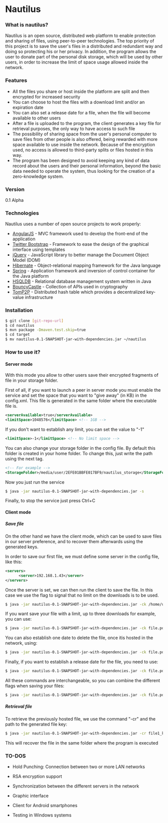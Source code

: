 # Nautilus

### What is nautilus?
Nautilus is an open source, distributed web platform to enable protection and sharing of files, using peer-to-peer technologies. The top priority of this project is to save the user's files in a distributed and redundant way and doing so protecting his or her privacy. In addition, the program allows the user to donate part of the personal disk storage, which will be used by other users, in order to increase the limit of space usage allowed inside the network.

### Features

- All the files you share or host inside the platform are split and then encrypted for increased security
- You can choose to host the files with a download limit and/or an expiration date
- You can also set a release date for a file, when the file will become available to other users
- After a file is uploaded to the program, the client generates a key file for retrieval purposes, the only way to have access to such file
- The possibility of sharing space from the user's personal computer to save files from other people is also offered, being rewarded with more space available to use inside the network. Because of the encryption used, no access is allowed to third-party splits or files hosted in this way.  
- The program has been designed to avoid keeping any kind of data record about the users and their personal information, beyond the basic data needed to operate the system, thus looking for the creation of a zero-knowledge system.

### Version
0.1 Alpha

### Technologies

Nautilus uses a number of open source projects to work properly:

* [AngularJS] - MVC framework used to develop the front-end of the application
* [Twitter Bootstrap] - Framework to ease the design of the graphical interface using templates
* [jQuery] - JavaScript library to better manage the Document Object Model (DOM)
* [Hibernate] - Object-relational mapping framework for the Java language
* [Spring] - Application framework and inversion of control container for the Java platform
* [HSQLDB] - Relational database management system written in Java
* [BouncyCastle] - Collection of APIs used in cryptography
* [TomP2P] - Distributed hash table which provides a decentralized key-value infrastructure

### Installation

```sh
$ git clone [git-repo-url]
$ cd nautilus
$ mvn package -Dmaven.test.skip=true
$ cd target
$ mv nautilus-0.1-SNAPSHOT-jar-with-dependencies.jar ~/nautilus
```

### How to use it?

#### Server mode
With this mode you allow to other users save their encrypted fragments of file in your storage folder.

First of all, if you want to launch a peer in server mode you must enable the service and set the space that you want to "give away" (in KB) in the config.xml. This file is generated in the same folder where the executable file is.
```xml
<serverAvailable>true</serverAvailable>
<limitSpace>1048576</limitSpace> <!-- 1GB -->
```
If you don't want to establish any limit, you can set the value to "-1"
```xml
<limitSpace>-1</limitSpace> <!-- No limit space -->
```
You can also change your storage folder in the config file. By default
this folder is created in your home folder. To change this, just write the path using the next tag.
 ```xml
 <!-- For example -->
 <StorageFolder>/media/user/2EFE01BBFE017BF9/nautilus_storage</StorageFolder>
 ```

Now you just run the service
```sh
$ java -jar nautilus-0.1-SNAPSHOT-jar-with-dependencies.jar -s
```
Finally, to stop the service just press Ctrl+C

#### Client mode
##### Save file
On the other hand we have the client mode, which can be used to save files in our server preference, and  to recover them afterwards using the generated keys.

In order to save our first file, we must define some server in the config file, like this:
```xml
<servers>
      <server>192.168.1.43</server>
</servers>
```
Once the server is set, we can then run the client to save the file. In this case we use the flag to
signal that no limit on the downloads is to be used.
```sh
$ java -jar nautilus-0.1-SNAPSHOT-jar-with-dependencies.jar -ck /home/user/Documents/file.pdf
```
If you want save your file with a limit, up to three downloads for example, you can use:
```sh
$ java -jar nautilus-0.1-SNAPSHOT-jar-with-dependencies.jar -ck file.pdf -dol 3
```
You can also establish one date to delete the file, once itis hosted in the network, using:
```sh
$ java -jar nautilus-0.1-SNAPSHOT-jar-with-dependencies.jar -ck file.pdf -dal 26/01/2016
```
Finally, if you want to establish a release date for the file, you need to use:
```sh
$ java -jar nautilus-0.1-SNAPSHOT-jar-with-dependencies.jar -ck file.pdf -dr 15/03/2016
```
All these commands are interchangeable, so you can combine the different flags when saving your files:
```sh
$ java -jar nautilus-0.1-SNAPSHOT-jar-with-dependencies.jar -ck file.pdf -dol 4 -dr 15/03/2016
```
##### Retrieval file
To retrieve the previously hosted file, we use the command "-cr" and the path to the generated file key:
```sh
$ java -jar nautilus-0.1-SNAPSHOT-jar-with-dependencies.jar -cr file1_key.xml
```
This will recover the file in the same folder where the program is executed

### TO-DOS

 - Hold Punching: Connection between two or more LAN networks
 - RSA encryption support
 - Synchronization between the different servers in the network
 - Graphic interface
 - Client for Android smartphones
 - Testing in Windows systems

   [AngularJS]: <https://angularjs.org/>
   [Twitter Bootstrap]: <http://twitter.github.com/bootstrap/>
   [jQuery]: <http://jquery.com>
   [HSQLDB]: <http://hsqldb.org/>
   [Hibernate]: <http://hibernate.org/>
   [Spring]: <https://spring.io/>
   [TomP2P]: <http://tomp2p.net/>
   [BouncyCastle]: <https://www.bouncycastle.org/>

